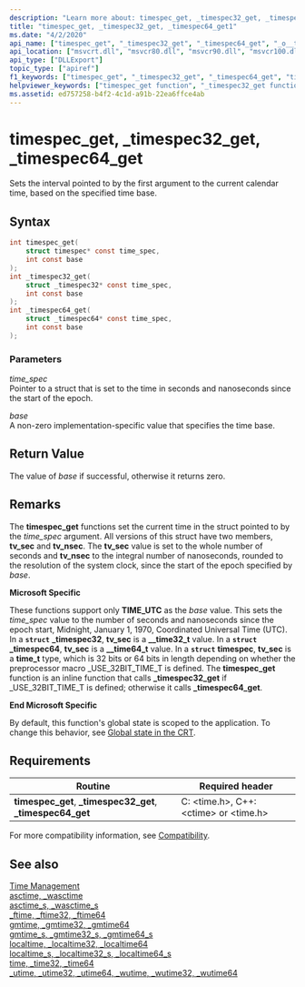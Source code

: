 ```yaml
---
description: "Learn more about: timespec_get, _timespec32_get, _timespec64_get"
title: "timespec_get, _timespec32_get, _timespec64_get1"
ms.date: "4/2/2020"
api_name: ["timespec_get", "_timespec32_get", "_timespec64_get", "_o__timespec32_get", "_o__timespec64_get"]
api_location: ["msvcrt.dll", "msvcr80.dll", "msvcr90.dll", "msvcr100.dll", "msvcr100_clr0400.dll", "msvcr110.dll", "msvcr110_clr0400.dll", "msvcr120.dll", "msvcr120_clr0400.dll", "ucrtbase.dll", "api-ms-win-crt-time-l1-1-0.dll", "api-ms-win-crt-private-l1-1-0.dll"]
api_type: ["DLLExport"]
topic_type: ["apiref"]
f1_keywords: ["timespec_get", "_timespec32_get", "_timespec64_get", "time/timespec_get", "time/_timespec32_get", "time/_timespec64_get", "timespec", "_timespec32", "_timespec64"]
helpviewer_keywords: ["timespec_get function", "_timespec32_get function", "_timespec64_get function"]
ms.assetid: ed757258-b4f2-4c1d-a91b-22ea6ffce4ab
---
```

# timespec_get, _timespec32_get, _timespec64_get

Sets the interval pointed to by the first argument to the current calendar time, based on the specified time base.

## Syntax

```C
int timespec_get(
    struct timespec* const time_spec,
    int const base
);
int _timespec32_get(
    struct _timespec32* const time_spec,
    int const base
);
int _timespec64_get(
    struct _timespec64* const time_spec,
    int const base
);
```

### Parameters

*time_spec*<br/>
Pointer to a struct that is set to the time in seconds and nanoseconds since the start of the epoch.

*base*<br/>
A non-zero implementation-specific value that specifies the time base.

## Return Value

The value of *base* if successful, otherwise it returns zero.

## Remarks

The **timespec_get** functions set the current time in the struct pointed to by the *time_spec* argument. All versions of this struct have two members, **tv_sec** and **tv_nsec**. The **tv_sec** value is set to the whole number of seconds and **tv_nsec** to the integral number of nanoseconds, rounded to the resolution of the system clock, since the start of the epoch specified by *base*.

**Microsoft Specific**

These functions support only **TIME_UTC** as the *base* value. This sets the *time_spec* value to the number of seconds and nanoseconds since the epoch start, Midnight, January 1, 1970, Coordinated Universal Time (UTC). In a **`struct`** **_timespec32**, **tv_sec** is a **__time32_t** value. In a **`struct`** **_timespec64**, **tv_sec** is a **__time64_t** value. In a **`struct`** **timespec**, **tv_sec** is a **time_t** type, which is 32 bits or 64 bits in length depending on whether the preprocessor macro  _USE_32BIT_TIME_T is defined. The **timespec_get** function is an inline function that calls **_timespec32_get** if _USE_32BIT_TIME_T is defined; otherwise it calls **_timespec64_get**.

**End Microsoft Specific**

By default, this function's global state is scoped to the application. To change this behavior, see [Global state in the CRT](../global-state.md).

## Requirements

|Routine|Required header|
|-------------|---------------------|
|**timespec_get**, **_timespec32_get**, **_timespec64_get**|C: \<time.h>, C++: \<ctime> or \<time.h>|

For more compatibility information, see [Compatibility](../../c-runtime-library/compatibility.md).

## See also

[Time Management](../../c-runtime-library/time-management.md)<br/>
[asctime, _wasctime](asctime-wasctime.md)<br/>
[asctime_s, _wasctime_s](asctime-s-wasctime-s.md)<br/>
[_ftime, _ftime32, _ftime64](ftime-ftime32-ftime64.md)<br/>
[gmtime, _gmtime32, _gmtime64](gmtime-gmtime32-gmtime64.md)<br/>
[gmtime_s, _gmtime32_s, _gmtime64_s](gmtime-s-gmtime32-s-gmtime64-s.md)<br/>
[localtime, _localtime32, _localtime64](localtime-localtime32-localtime64.md)<br/>
[localtime_s, _localtime32_s, _localtime64_s](localtime-s-localtime32-s-localtime64-s.md)<br/>
[time, _time32, _time64](time-time32-time64.md)<br/>
[_utime, _utime32, _utime64, _wutime, _wutime32, _wutime64](utime-utime32-utime64-wutime-wutime32-wutime64.md)<br/>
